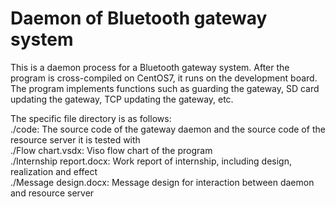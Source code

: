 # Daemon of Bluetooth gateway system
This is a daemon process for a Bluetooth gateway system. After the program is cross-compiled on CentOS7, it runs on the development board. The program implements functions such as guarding the gateway, SD card updating the gateway, TCP updating the gateway, etc.

The specific file directory is as follows:  
./code: The source code of the gateway daemon and the source code of the resource server it is tested with  
./Flow chart.vsdx: Viso flow chart of the program  
./Internship report.docx: Work report of internship, including design, realization and effect  
./Message design.docx: Message design for interaction between daemon and resource server